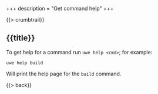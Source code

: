 +++
description = "Get command help"
+++

{{> crumbtrail}}

## {{title}}

To get help for a command run `uwe help <cmd>`; for example:

```text
uwe help build
```

Will print the help page for the `build` command.

{{> back}}
